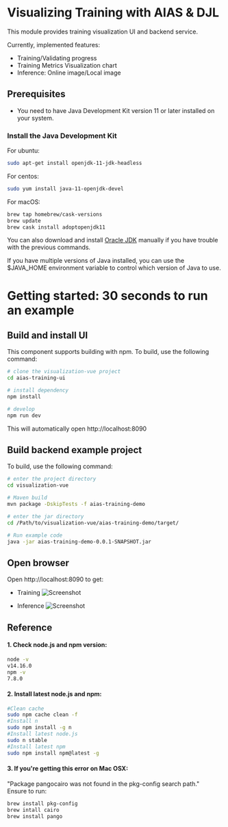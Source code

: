 # Visualizing Training with AIAS & DJL

This module provides training visualization UI and backend service.

Currently, implemented features:

- Training/Validating progress
- Training Metrics Visualization chart
- Inference: Online image/Local image

## Prerequisites

* You need to have Java Development Kit version 11 or later installed on your system.

### Install the Java Development Kit

For ubuntu:

```bash
sudo apt-get install openjdk-11-jdk-headless
```
For centos:

```bash
sudo yum install java-11-openjdk-devel
```
For macOS:

```bash
brew tap homebrew/cask-versions
brew update
brew cask install adoptopenjdk11
```

You can also download and install [Oracle JDK](https://www.oracle.com/technetwork/java/javase/overview/index.html)
manually if you have trouble with the previous commands.

If you have multiple versions of Java installed, you can use the $JAVA_HOME environment
variable to control which version of Java to use.

# Getting started: 30 seconds to run an example

## Build and install UI

This component supports building with npm. To build, use the following command:

```bash
# clone the visualization-vue project
cd aias-training-ui

# install dependency
npm install

# develop
npm run dev
```

This will automatically open http://localhost:8090

## Build backend example project

To build, use the following command:

```bash
# enter the project directory
cd visualization-vue

# Maven build
mvn package -DskipTests -f aias-training-demo

# enter the jar directory
cd /Path/to/visualization-vue/aias-training-demo/target/

# Run example code
java -jar aias-training-demo-0.0.1-SNAPSHOT.jar
```

## Open browser

Open http://localhost:8090 to get:

- Training
![Screenshot](https://djl-model.oss-cn-hongkong.aliyuncs.com/AIAS/train_platform/images/inference_demo.png)

- Inference
![Screenshot](https://djl-model.oss-cn-hongkong.aliyuncs.com/AIAS/train_platform/images/inference_demo.png)


## Reference
#### 1. Check node.js and npm version:
```bash
node -v
v14.16.0
npm -v
7.8.0
```
#### 2. Install latest node.js and npm:
```bash
#Clean cache
sudo npm cache clean -f
#Install n
sudo npm install -g n
#Install latest node.js
sudo n stable
#Install latest npm
sudo npm install npm@latest -g
```
#### 3. If you're getting this error on Mac OSX:
"Package pangocairo was not found in the pkg-config search path."  
Ensure to run:
```bash
brew install pkg-config
brew intall cairo
brew install pango
```